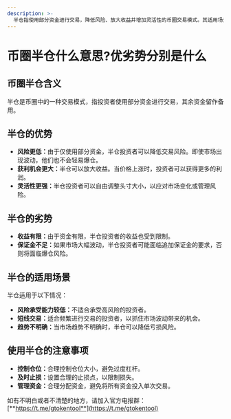 ```yaml
---
description: >-
  半仓指使用部分资金进行交易，降低风险、放大收益并增加灵活性的币圈交易模式。其适用场景包括：风险承受能力较低、短线交易和趋势不明确。使用半仓时，需注意控制仓位、及时止损和合理管理资金。
---
```


# 币圈半仓什么意思?优劣势分别是什么

## 币圈半仓含义

半仓是币圈中的一种交易模式，指投资者使用部分资金进行交易，其余资金留作备用。

## 半仓的优势

* **风险更低：**&#x7531;于仅使用部分资金，半仓投资者可以降低交易风险。即使市场出现波动，他们也不会轻易爆仓。
* **获利机会更大：**&#x534A;仓可以放大收益。当价格上涨时，投资者可以获得更多的利润。
* **灵活性更强：**&#x534A;仓投资者可以自由调整头寸大小，以应对市场变化或管理风险。

## 半仓的劣势

* **收益有限：**&#x7531;于资金有限，半仓投资者的收益也受到限制。
* **保证金不足：**&#x5982;果市场大幅波动，半仓投资者可能面临追加保证金的要求，否则将面临爆仓风险。

## 半仓的适用场景

半仓适用于以下情况：

* **风险承受能力较低：**&#x4E0D;适合承受高风险的投资者。
* **短线交易：**&#x9002;合频繁进行交易的投资者，以抓住市场波动带来的机会。
* **趋势不明确：**&#x5F53;市场趋势不明确时，半仓可以降低亏损风险。

## 使用半仓的注意事项

* **控制仓位：**&#x5408;理控制仓位大小，避免过度杠杆。
* **及时止损：**&#x8BBE;置合理的止损点，以限制损失。
* **管理资金：**&#x5408;理分配资金，避免将所有资金投入单次交易。

如有不明白或者不清楚的地方，请加入官方电报群：[**https://t.me/gtokentool**](https://t.me/gtokentool)
